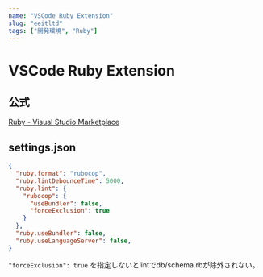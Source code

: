 ```yaml
---
name: "VSCode Ruby Extension"
slug: "eeitltd"
tags: ["開発環境", "Ruby"]
---
```


# VSCode Ruby Extension

## 公式

[Ruby - Visual Studio Marketplace](https://marketplace.visualstudio.com/items?itemName=rebornix.Ruby)

## settings.json

```json
{
  "ruby.format": "rubocop",
  "ruby.lintDebounceTime": 5000,
  "ruby.lint": {
    "rubocop": {
      "useBundler": false,
      "forceExclusion": true
    }
  },
  "ruby.useBundler": false,
  "ruby.useLanguageServer": false,
}
```

`"forceExclusion": true` を指定しないとlintでdb/schema.rbが除外されない。
